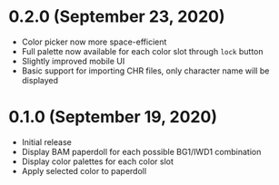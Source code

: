 # 0.2.0 (September 23, 2020)

* Color picker now more space-efficient
* Full palette now available for each color slot through `lock` button
* Slightly improved mobile UI
* Basic support for importing CHR files, only character name will be displayed

# 0.1.0 (September 19, 2020)

* Initial release
* Display BAM paperdoll for each possible BG1/IWD1 combination
* Display color palettes for each color slot
* Apply selected color to paperdoll